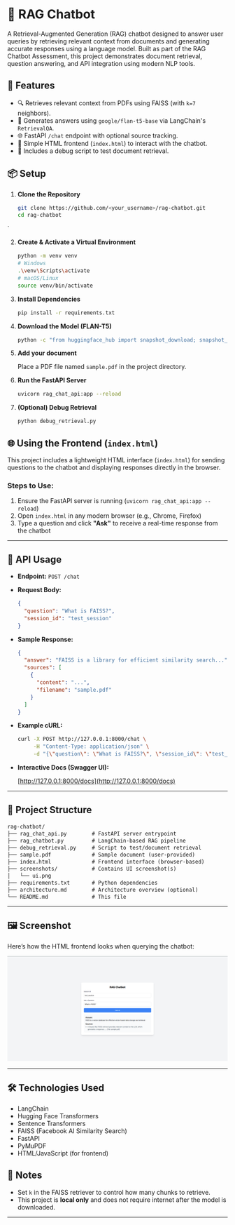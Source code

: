
# 🧠 RAG Chatbot

A Retrieval-Augmented Generation (RAG) chatbot designed to answer user queries by retrieving relevant context from documents and generating accurate responses using a language model. Built as part of the RAG Chatbot Assessment, this project demonstrates document retrieval, question answering, and API integration using modern NLP tools.

## 🚀 Features

- 🔍 Retrieves relevant context from PDFs using FAISS (with `k=7` neighbors).
- 🤖 Generates answers using `google/flan-t5-base` via LangChain's `RetrievalQA`.
- 🌐 FastAPI `/chat` endpoint with optional source tracking.
- 💬 Simple HTML frontend (`index.html`) to interact with the chatbot.
- 🧪 Includes a debug script to test document retrieval.

## 📦 Setup

1. **Clone the Repository**

   ```bash
   git clone https://github.com/<your_username>/rag-chatbot.git
   cd rag-chatbot
`

2. **Create & Activate a Virtual Environment**

   ```bash
   python -m venv venv
   # Windows
   .\venv\Scripts\activate
   # macOS/Linux
   source venv/bin/activate
   ```

3. **Install Dependencies**

   ```bash
   pip install -r requirements.txt
   ```

4. **Download the Model (FLAN-T5)**

   ```bash
   python -c "from huggingface_hub import snapshot_download; snapshot_download(repo_id='google/flan-t5-base', local_dir='flan-t5-base')"
   ```

5. **Add your document**

   Place a PDF file named `sample.pdf` in the project directory.

6. **Run the FastAPI Server**

   ```bash
   uvicorn rag_chat_api:app --reload
   ```

7. **(Optional) Debug Retrieval**

   ```bash
   python debug_retrieval.py
   ```

## 🌐 Using the Frontend (`index.html`)

This project includes a lightweight HTML interface (`index.html`) for sending questions to the chatbot and displaying responses directly in the browser.

### Steps to Use:

1. Ensure the FastAPI server is running (`uvicorn rag_chat_api:app --reload`)
2. Open `index.html` in any modern browser (e.g., Chrome, Firefox)
3. Type a question and click **"Ask"** to receive a real-time response from the chatbot

---

## 🔗 API Usage

* **Endpoint:** `POST /chat`

* **Request Body:**

  ```json
  {
    "question": "What is FAISS?",
    "session_id": "test_session"
  }
  ```

* **Sample Response:**

  ```json
  {
    "answer": "FAISS is a library for efficient similarity search...",
    "sources": [
      {
        "content": "...",
        "filename": "sample.pdf"
      }
    ]
  }
  ```

* **Example cURL:**

  ```bash
  curl -X POST http://127.0.0.1:8000/chat \
       -H "Content-Type: application/json" \
       -d "{\"question\": \"What is FAISS?\", \"session_id\": \"test_session\"}"
  ```

* **Interactive Docs (Swagger UI):**

  [http://127.0.0.1:8000/docs](http://127.0.0.1:8000/docs)

---

## 📁 Project Structure

```
rag-chatbot/
├── rag_chat_api.py        # FastAPI server entrypoint
├── rag_chatbot.py         # LangChain-based RAG pipeline
├── debug_retrieval.py     # Script to test/document retrieval
├── sample.pdf             # Sample document (user-provided)
├── index.html             # Frontend interface (browser-based)
├── screenshots/           # Contains UI screenshot(s)
│   └── ui.png
├── requirements.txt       # Python dependencies
├── architecture.md        # Architecture overview (optional)
└── README.md              # This file
```

---

## 🖼️ Screenshot

Here’s how the HTML frontend looks when querying the chatbot:

![Chatbot UI Screenshot](screenshots/ui.png)

---

## 🛠️ Technologies Used

* LangChain
* Hugging Face Transformers
* Sentence Transformers
* FAISS (Facebook AI Similarity Search)
* FastAPI
* PyMuPDF
* HTML/JavaScript (for frontend)

## 📌 Notes

* Set `k` in the FAISS retriever to control how many chunks to retrieve.
* This project is **local only** and does not require internet after the model is downloaded.

---







